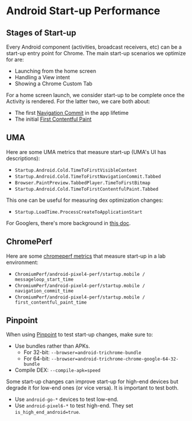 # Android Start-up Performance

## Stages of Start-up

Every Android component (activities, broadcast receivers, etc) can be a
start-up entry point for Chrome. The main start-up scenarios we optimize for
are:

 * Launching from the home screen
 * Handling a View intent
 * Showing a Chrome Custom Tab

For a home screen launch, we consider start-up to be complete once the
Activity is rendered. For the latter two, we care both about:

* The first [Navigation Commit] in the app lifetime
* The initial [First Contentful Paint]

[Navigation Commit]: https://developer.chrome.com/docs/extensions/reference/webNavigation/#event-onCommitted
[First Contentful Paint]: https://web.dev/fcp/

## UMA

Here are some UMA metrics that measure start-up (UMA's UI has descriptions):

* `Startup.Android.Cold.TimeToFirstVisibleContent`
* `Startup.Android.Cold.TimeToFirstNavigationCommit.Tabbed`
* `Browser.PaintPreview.TabbedPlayer.TimeToFirstBitmap`
* `Startup.Android.Cold.TimeToFirstContentfulPaint.Tabbed`

This one can be useful for measuring dex optimization changes:

* `Startup.LoadTime.ProcessCreateToApplicationStart`

For Googlers, there's more background in [this doc].

[this doc]: https://docs.google.com/document/d/1ahGc_uIRk76znPGg3KopOteRLmLLo4-sfXdq4Kt4Jwk/edit#heading=h.zgb0nx9k2mr0

## ChromePerf

Here are some [chromeperf metrics] that measure start-up in a lab
environment:

* `ChromiumPerf/android-pixel4-perf/startup.mobile / messageloop_start_time`
* `ChromiumPerf/android-pixel4-perf/startup.mobile / navigation_commit_time`
* `ChromiumPerf/android-pixel4-perf/startup.mobile / first_contentful_paint_time`

[chromeperf metrics]: https://chromeperf.appspot.com/report?sid=06a1fe93dd4da84479b7ee8987ed6a7668c7cef3cdf2ba1d9e3234d31c773cf8

## Pinpoint

When using [Pinpoint] to test start-up changes, make sure to:

* Use bundles rather than APKs.
  * For 32-bit: `--browser=android-trichrome-bundle`
  * For 64-bit: `--browser=android-trichrome-chrome-google-64-32-bundle`
* Compile DEX: `--compile-apk=speed`

Some start-up changes can improve start-up for high-end devices but degrade
it for low-end ones (or vice versa). It is important to test both.

* Use `android-go-*` devices to test low-end.
* Use `android-pixel6-*` to test high-end. They set
  `is_high_end_android=true`.

[Pinpoint]: https://pinpoint-dot-chromeperf.appspot.com/
